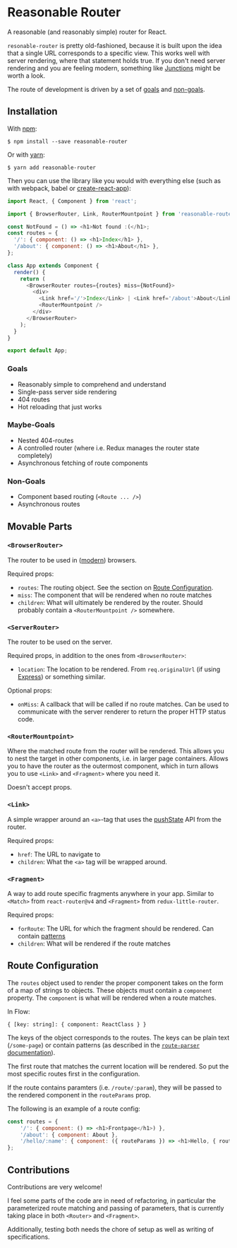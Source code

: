 # Reasonable Router

A reasonable (and reasonably simple) router for React.

`resonable-router` is pretty old-fashioned, because it is built upon the idea
that a single URL corresponds to a specific view. This works well with server rendering,
where that statement holds true. If you don't need server rendering and you are feeling modern,
something like [Junctions](https://jamesknelson.github.io/junctions/) might be worth a look.

The route of development is driven by a set of [goals](#goals) and [non-goals](#non-goals). 

## Installation

With [npm](https://www.npmjs.com/):

    $ npm install --save reasonable-router

Or with [yarn](https://yarnpkg.com/):

    $ yarn add reasonable-router 

Then you can use the library like you would with everything else (such as with webpack, babel or [create-react-app](https://github.com/facebookincubator/create-react-app)):

```js
import React, { Component } from 'react';

import { BrowserRouter, Link, RouterMountpoint } from 'reasonable-router';

const NotFound = () => <h1>Not found :(</h1>;
const routes = {
  '/': { component: () => <h1>Index</h1> },
  '/about': { component: () => <h1>About</h1> },
};

class App extends Component {
  render() {
    return (
      <BrowserRouter routes={routes} miss={NotFound}>
        <div>
          <Link href='/'>Index</Link> | <Link href='/about'>About</Link>
          <RouterMountpoint />
        </div>
      </BrowserRouter>
    );
  }
}

export default App;
```

### Goals
 * Reasonably simple to comprehend and understand
 * Single-pass server side rendering
 * 404 routes
 * Hot reloading that just works

### Maybe-Goals
 * Nested 404-routes
 * A controlled router (where i.e. Redux manages the router state completely)
 * Asynchronous fetching of route components

### Non-Goals
 * Component based routing (`<Route ... />`)
 * Asynchronous routes


## Movable Parts

### `<BrowserRouter>`
The router to be used in ([modern](http://caniuse.com/#feat=history)) browsers.

Required props:

 * `routes`: 
   The routing object. See the section on [Route Configuration](#route-configuration).
 * `miss`: The component that will be rendered when no route matches
 * `children`: What will ultimately be rendered by the router. Should probably contain a `<RouterMountpoint />` somewhere.

### `<ServerRouter>`
The router to be used on the server.

Required props, in addition to the ones from `<BrowserRouter>`:

 * `location`: The location to be rendered. From `req.originalUrl`
   (if using [Express](http://expressjs.com/)) or something similar.

Optional props:

 * `onMiss`: A callback that will be called if no route matches. Can be used to communicate
   with the server renderer to return the proper HTTP status code.

### `<RouterMountpoint>`
Where the matched route from the router will be rendered. This allows you to nest the target
in other components, i.e. in larger page containers. Allows you to have the router as the outermost
component, which in turn allows you to use `<Link>` and `<Fragment>` where you need it.

Doesn't accept props.

### `<Link>`
A simple wrapper around an `<a>`-tag that uses the
[pushState](https://developer.mozilla.org/en-US/docs/Web/API/History_API#The_pushState()_method)
API from the router.  

Required props:

 * `href`: The URL to navigate to
 * `children`: What the `<a>` tag will be wrapped around.

### `<Fragment>`
A way to add route specific fragments anywhere in your app. Similar to `<Match>` from
`react-router@v4` and `<Fragment>` from `redux-little-router`.

Required props:

 * `forRoute`: The URL for which the fragment should be rendered. Can contain [patterns](https://www.npmjs.com/package/route-parser)
 * `children`: What will be rendered if the route matches

## Route Configuration

The `routes` object used to render the proper component takes on the form of a map of strings to objects.
These objects must contain a `component` property. The `component` is what will be rendered when a route matches.

In Flow:

	{ [key: string]: { component: ReactClass } }

The keys of the object corresponds to the routes. The keys can be plain text (`/some-page`) or contain patterns (as described in the
[`route-parser` documentation](https://www.npmjs.com/package/route-parser)).

The first route that matches the current location will be rendered. So put the most specific routes first in the configuration.

If the route contains paramters (i.e. `/route/:param`), they will be passed to the rendered component in the `routeParams` prop.

The following is an example of a route config:

```js
const routes = {
	'/': { component: () => <h1>Frontpage</h1>) },
	'/about': { component: About },
	'/hello/:name': { component: ({ routeParams }) => <h1>Hello, { routeParams.name }</h1> }
};
```

## Contributions

Contributions are very welcome!

I feel some parts of the code are in need of refactoring, in particular the parameterized route
matching and passing of parameters, that is currently taking place in both `<Router>` and `<Fragment>`.

Additionally, testing both needs the chore of setup as well as writing of specifications.
